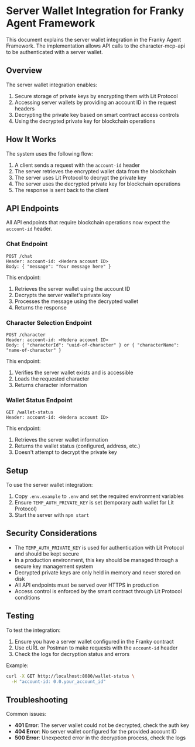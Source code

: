 # Server Wallet Integration for Franky Agent Framework

This document explains the server wallet integration in the Franky Agent Framework. The implementation allows API calls to the character-mcp-api to be authenticated with a server wallet.

## Overview

The server wallet integration enables:

1. Secure storage of private keys by encrypting them with Lit Protocol
2. Accessing server wallets by providing an account ID in the request headers
3. Decrypting the private key based on smart contract access controls
4. Using the decrypted private key for blockchain operations

## How It Works

The system uses the following flow:

1. A client sends a request with the `account-id` header
2. The server retrieves the encrypted wallet data from the blockchain
3. The server uses Lit Protocol to decrypt the private key
4. The server uses the decrypted private key for blockchain operations
5. The response is sent back to the client

## API Endpoints

All API endpoints that require blockchain operations now expect the `account-id` header.

### Chat Endpoint

```
POST /chat
Header: account-id: <Hedera account ID>
Body: { "message": "Your message here" }
```

This endpoint:
1. Retrieves the server wallet using the account ID
2. Decrypts the server wallet's private key
3. Processes the message using the decrypted wallet
4. Returns the response

### Character Selection Endpoint

```
POST /character
Header: account-id: <Hedera account ID>
Body: { "characterId": "uuid-of-character" } or { "characterName": "name-of-character" }
```

This endpoint:
1. Verifies the server wallet exists and is accessible
2. Loads the requested character
3. Returns character information

### Wallet Status Endpoint

```
GET /wallet-status
Header: account-id: <Hedera account ID>
```

This endpoint:
1. Retrieves the server wallet information
2. Returns the wallet status (configured, address, etc.)
3. Doesn't attempt to decrypt the private key

## Setup

To use the server wallet integration:

1. Copy `.env.example` to `.env` and set the required environment variables
2. Ensure `TEMP_AUTH_PRIVATE_KEY` is set (temporary auth wallet for Lit Protocol)
3. Start the server with `npm start`

## Security Considerations

- The `TEMP_AUTH_PRIVATE_KEY` is used for authentication with Lit Protocol and should be kept secure
- In a production environment, this key should be managed through a secure key management system
- Decrypted private keys are only held in memory and never stored on disk
- All API endpoints must be served over HTTPS in production
- Access control is enforced by the smart contract through Lit Protocol conditions

## Testing

To test the integration:

1. Ensure you have a server wallet configured in the Franky contract
2. Use cURL or Postman to make requests with the `account-id` header
3. Check the logs for decryption status and errors

Example:

```bash
curl -X GET http://localhost:8080/wallet-status \
  -H "account-id: 0.0.your_account_id"
```

## Troubleshooting

Common issues:

- **401 Error**: The server wallet could not be decrypted, check the auth key
- **404 Error**: No server wallet configured for the provided account ID
- **500 Error**: Unexpected error in the decryption process, check the logs 